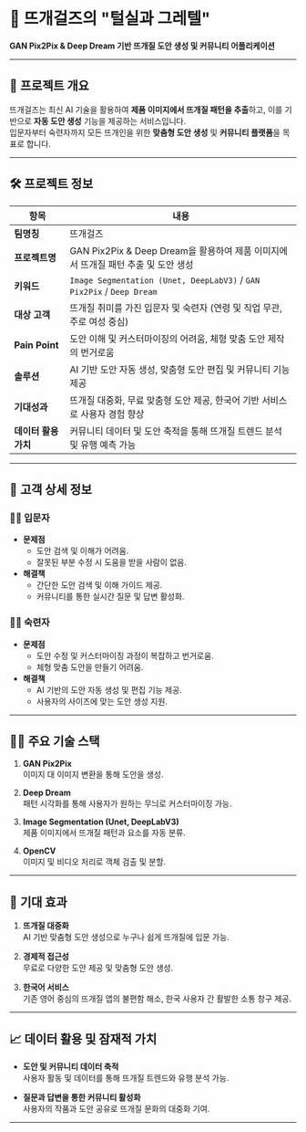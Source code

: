 # 🧶 뜨개걸즈의 "털실과 그레텔"  
**GAN Pix2Pix & Deep Dream 기반 뜨개질 도안 생성 및 커뮤니티 어플리케이션**

---

## 📖 프로젝트 개요
뜨개걸즈는 최신 AI 기술을 활용하여 **제품 이미지에서 뜨개질 패턴을 추출**하고, 이를 기반으로 **자동 도안 생성** 기능을 제공하는 서비스입니다.  
입문자부터 숙련자까지 모든 뜨개인을 위한 **맞춤형 도안 생성** 및 **커뮤니티 플랫폼**을 목표로 합니다.

---

## 🛠 프로젝트 정보

| **항목**              | **내용**                                                                                                   |
| ---------------------- | --------------------------------------------------------------------------------------------------------- |
| **팀명칭**             | 뜨개걸즈                                                                                                |
| **프로젝트명**         | GAN Pix2Pix & Deep Dream을 활용하여 제품 이미지에서 뜨개질 패턴 추출 및 도안 생성                          |
| **키워드**             | `Image Segmentation (Unet, DeepLabV3)` / `GAN Pix2Pix` / `Deep Dream`                                    |
| **대상 고객**          | 뜨개질 취미를 가진 입문자 및 숙련자 (연령 및 직업 무관, 주로 여성 중심)                                     |
| **Pain Point**         | 도안 이해 및 커스터마이징의 어려움, 체형 맞춤 도안 제작의 번거로움                                          |
| **솔루션**             | AI 기반 도안 자동 생성, 맞춤형 도안 편집 및 커뮤니티 기능 제공                                              |
| **기대성과**           | 뜨개질 대중화, 무료 맞춤형 도안 제공, 한국어 기반 서비스로 사용자 경험 향상                                 |
| **데이터 활용 가치**    | 커뮤니티 데이터 및 도안 축적을 통해 뜨개질 트렌드 분석 및 유행 예측 가능                                     |

---

## 🎯 고객 상세 정보

### 👩‍🎨 입문자
- **문제점**
  - 도안 검색 및 이해가 어려움.
  - 잘못된 부분 수정 시 도움을 받을 사람이 없음.
- **해결책**
  - 간단한 도안 검색 및 이해 가이드 제공.
  - 커뮤니티를 통한 실시간 질문 및 답변 활성화.

### 👩‍💻 숙련자
- **문제점**
  - 도안 수정 및 커스터마이징 과정이 복잡하고 번거로움.
  - 체형 맞춤 도안을 만들기 어려움.
- **해결책**
  - AI 기반의 도안 자동 생성 및 편집 기능 제공.
  - 사용자의 사이즈에 맞는 도안 생성 지원.

---

## 🧑‍💻 주요 기술 스택
1. **GAN Pix2Pix**  
   이미지 대 이미지 변환을 통해 도안을 생성.
   
2. **Deep Dream**  
   패턴 시각화를 통해 사용자가 원하는 무늬로 커스터마이징 가능.
   
3. **Image Segmentation (Unet, DeepLabV3)**  
   제품 이미지에서 뜨개질 패턴과 요소를 자동 분류.

4. **OpenCV**  
   이미지 및 비디오 처리로 객체 검출 및 분할.

---

## 🌟 기대 효과
1. **뜨개질 대중화**  
   AI 기반 맞춤형 도안 생성으로 누구나 쉽게 뜨개질에 입문 가능.
   
2. **경제적 접근성**  
   무료로 다양한 도안 제공 및 맞춤형 도안 생성.
   
3. **한국어 서비스**  
   기존 영어 중심의 뜨개질 앱의 불편함 해소, 한국 사용자 간 활발한 소통 창구 제공.

---

## 📈 데이터 활용 및 잠재적 가치
- **도안 및 커뮤니티 데이터 축적**  
  사용자 활동 및 데이터를 통해 뜨개질 트렌드와 유행 분석 가능.
  
- **질문과 답변을 통한 커뮤니티 활성화**  
  사용자의 작품과 도안 공유로 뜨개질 문화의 대중화 기여.

---
